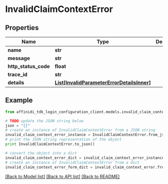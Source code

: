 # InvalidClaimContextError

## Properties

| Name                 | Type                                                                                | Description | Notes      |
| -------------------- | ----------------------------------------------------------------------------------- | ----------- | ---------- |
| **name**             | **str**                                                                             |             |
| **message**          | **str**                                                                             |             |
| **http_status_code** | **float**                                                                           |             |
| **trace_id**         | **str**                                                                             |             |
| **details**          | [**List[InvalidParameterErrorDetailsInner]**](InvalidParameterErrorDetailsInner.md) |             | [optional] |

## Example

```python
from affinidi_tdk_login_configuration_client.models.invalid_claim_context_error import InvalidClaimContextError

# TODO update the JSON string below
json = "{}"
# create an instance of InvalidClaimContextError from a JSON string
invalid_claim_context_error_instance = InvalidClaimContextError.from_json(json)
# print the JSON string representation of the object
print InvalidClaimContextError.to_json()

# convert the object into a dict
invalid_claim_context_error_dict = invalid_claim_context_error_instance.to_dict()
# create an instance of InvalidClaimContextError from a dict
invalid_claim_context_error_form_dict = invalid_claim_context_error.from_dict(invalid_claim_context_error_dict)
```

[[Back to Model list]](../README.md#documentation-for-models) [[Back to API list]](../README.md#documentation-for-api-endpoints) [[Back to README]](../README.md)
